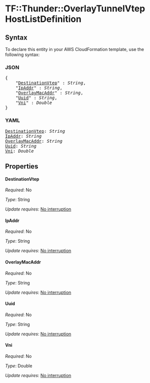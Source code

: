 # TF::Thunder::OverlayTunnelVtep HostListDefinition

## Syntax

To declare this entity in your AWS CloudFormation template, use the following syntax:

### JSON

<pre>
{
    "<a href="#destinationvtep" title="DestinationVtep">DestinationVtep</a>" : <i>String</i>,
    "<a href="#ipaddr" title="IpAddr">IpAddr</a>" : <i>String</i>,
    "<a href="#overlaymacaddr" title="OverlayMacAddr">OverlayMacAddr</a>" : <i>String</i>,
    "<a href="#uuid" title="Uuid">Uuid</a>" : <i>String</i>,
    "<a href="#vni" title="Vni">Vni</a>" : <i>Double</i>
}
</pre>

### YAML

<pre>
<a href="#destinationvtep" title="DestinationVtep">DestinationVtep</a>: <i>String</i>
<a href="#ipaddr" title="IpAddr">IpAddr</a>: <i>String</i>
<a href="#overlaymacaddr" title="OverlayMacAddr">OverlayMacAddr</a>: <i>String</i>
<a href="#uuid" title="Uuid">Uuid</a>: <i>String</i>
<a href="#vni" title="Vni">Vni</a>: <i>Double</i>
</pre>

## Properties

#### DestinationVtep

_Required_: No

_Type_: String

_Update requires_: [No interruption](https://docs.aws.amazon.com/AWSCloudFormation/latest/UserGuide/using-cfn-updating-stacks-update-behaviors.html#update-no-interrupt)

#### IpAddr

_Required_: No

_Type_: String

_Update requires_: [No interruption](https://docs.aws.amazon.com/AWSCloudFormation/latest/UserGuide/using-cfn-updating-stacks-update-behaviors.html#update-no-interrupt)

#### OverlayMacAddr

_Required_: No

_Type_: String

_Update requires_: [No interruption](https://docs.aws.amazon.com/AWSCloudFormation/latest/UserGuide/using-cfn-updating-stacks-update-behaviors.html#update-no-interrupt)

#### Uuid

_Required_: No

_Type_: String

_Update requires_: [No interruption](https://docs.aws.amazon.com/AWSCloudFormation/latest/UserGuide/using-cfn-updating-stacks-update-behaviors.html#update-no-interrupt)

#### Vni

_Required_: No

_Type_: Double

_Update requires_: [No interruption](https://docs.aws.amazon.com/AWSCloudFormation/latest/UserGuide/using-cfn-updating-stacks-update-behaviors.html#update-no-interrupt)

